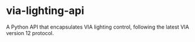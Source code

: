 # via-lighting-api
A Python API that encapsulates VIA lighting control, following the latest VIA version 12 protocol.
